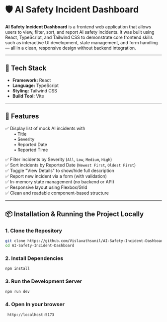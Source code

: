 # 🛡️ AI Safety Incident Dashboard
 
**AI Safety Incident Dashboard** is a frontend web application that allows users to view, filter, sort, and report AI safety incidents. It was built using React, TypeScript, and Tailwind CSS to demonstrate core frontend skills such as interactive UI development, state management, and form handling — all in a clean, responsive design without backend integration.

---

## 🔧 Tech Stack

- **Framework:** React
- **Language:** TypeScript
- **Styling:** Tailwind CSS
- **Build Tool:** Vite

---

## 🚀 Features

✅ Display list of mock AI incidents with  
  • Title  
  • Severity  
  • Reported Date  
  • Reported Time  

✅ Filter incidents by Severity (`All`, `Low`, `Medium`, `High`)  
✅ Sort incidents by Reported Date (`Newest First`, `Oldest First`)  
✅ Toggle "View Details" to show/hide full description  
✅ Report new incident via a form (with validation)  
✅ In-memory state management (no backend or API)  
✅ Responsive layout using Flexbox/Grid  
✅ Clean and readable component-based structure  

---

## 📦 Installation & Running the Project Locally

### 1. Clone the Repository

```bash
git clone https://github.com/Vislavathsunil/AI-Safety-Incident-Dashboard.git
cd AI-Safety-Incident-Dashboard
```
### 2. Install Dependencies

```bash
npm install
```

### 3. Run the Development Server

```bash
npm run dev
```

### 4. Open In your browser
```
 http://localhost:5173
```


